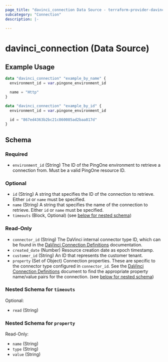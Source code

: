```yaml
---
page_title: "davinci_connection Data Source - terraform-provider-davinci"
subcategory: "Connection"
description: |-
  
---
```


# davinci_connection (Data Source)



## Example Usage

```terraform
data "davinci_connection" "example_by_name" {
  environment_id = var.pingone_environment_id

  name = "Http"
}

data "davinci_connection" "example_by_id" {
  environment_id = var.pingone_environment_id

  id = "867ed4363b2bc21c860085ad2baa817d"
}
```

<!-- schema generated by tfplugindocs -->
## Schema

### Required

- `environment_id` (String) The ID of the PingOne environment to retrieve a connection from. Must be a valid PingOne resource ID.

### Optional

- `id` (String) A string that specifies the ID of the connection to retrieve. Either `id` or `name` must be specified.
- `name` (String) A string that specifies the name of the connection to retrieve. Either `id` or `name` must be specified.
- `timeouts` (Block, Optional) (see [below for nested schema](#nestedblock--timeouts))

### Read-Only

- `connector_id` (String) The DaVinci internal connector type ID, which can be found in the [DaVinci Connection Definitions](../../resources/connection#davinci-connection-definitions) documentation.
- `created_date` (Number) Resource creation date as epoch timestamp.
- `customer_id` (String) An ID that represents the customer tenant.
- `property` (Set of Object) Connection properties. These are specific to the connector type configured in `connector_id`. See the [DaVinci Connection Definitions](#davinci-connection-definitions) document to find the appropriate property name/value pairs for the connection. (see [below for nested schema](#nestedatt--property))

<a id="nestedblock--timeouts"></a>
### Nested Schema for `timeouts`

Optional:

- `read` (String)


<a id="nestedatt--property"></a>
### Nested Schema for `property`

Read-Only:

- `name` (String)
- `type` (String)
- `value` (String)